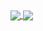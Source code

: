 <a href="https://github.com/anuraghazra/github-readme-stats">
  <img align="center" src="https://github-readme-stats.vercel.app/api?username=takumi34&show_icons=true&count_private=true&theme=merko" />
</a>
<a href="https://github.com/anuraghazra/github-readme-stats">
  <img align="center" src="https://github-readme-stats.vercel.app/api/top-langs/?username=takumi34&hide=html,css&count_private=true&theme=merko&layout=compact&langs_count=10" />
</a>
